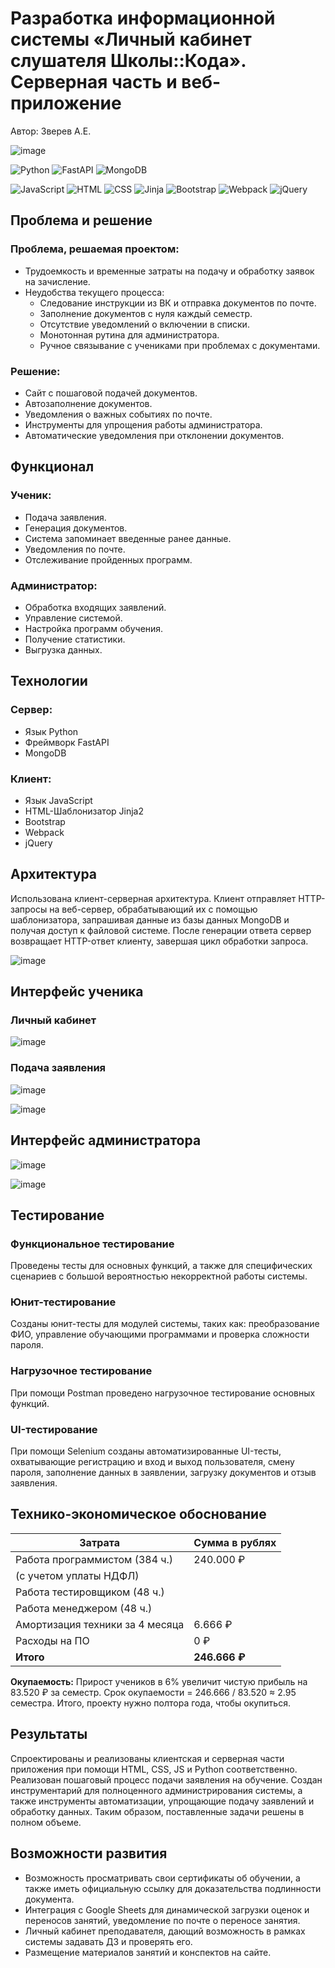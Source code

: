 # Разработка информационной системы «Личный кабинет слушателя Школы::Кода». Серверная часть и веб-приложение

Автор: Зверев А.Е.

![image](https://github.com/tastydata0/VKR/assets/76962395/dcb83bc1-82d8-41b2-9798-d34dd5736217)

![Python](https://img.shields.io/badge/Python-3776AB?style=for-the-badge&logo=python&logoColor=white)
![FastAPI](https://img.shields.io/badge/FastAPI-009688?style=for-the-badge&logo=fastapi&logoColor=white)
![MongoDB](https://img.shields.io/badge/MongoDB-47A248?style=for-the-badge&logo=mongodb&logoColor=white)

![JavaScript](https://img.shields.io/badge/JavaScript-F7DF1E?style=for-the-badge&logo=javascript&logoColor=black)
![HTML](https://img.shields.io/badge/HTML5-E34F26?style=for-the-badge&logo=html5&logoColor=white)
![CSS](https://img.shields.io/badge/CSS3-1572B6?style=for-the-badge&logo=css3&logoColor=white)
![Jinja](https://img.shields.io/badge/Jinja2-B41717?style=for-the-badge&logo=jinja&logoColor=white)
![Bootstrap](https://img.shields.io/badge/Bootstrap-7952B3?style=for-the-badge&logo=bootstrap&logoColor=white)
![Webpack](https://img.shields.io/badge/Webpack-8DD6F9?style=for-the-badge&logo=webpack&logoColor=black)
![jQuery](https://img.shields.io/badge/jQuery-0769AD?style=for-the-badge&logo=jquery&logoColor=white)


## Проблема и решение

### Проблема, решаемая проектом:
- Трудоемкость и временные затраты на подачу и обработку заявок на зачисление.
- Неудобства текущего процесса:
  - Следование инструкции из ВК и отправка документов по почте.
  - Заполнение документов с нуля каждый семестр.
  - Отсутствие уведомлений о включении в списки.
  - Монотонная рутина для администратора.
  - Ручное связывание с учениками при проблемах с документами.

### Решение:
- Сайт с пошаговой подачей документов.
- Автозаполнение документов.
- Уведомления о важных событиях по почте.
- Инструменты для упрощения работы администратора.
- Автоматические уведомления при отклонении документов.

## Функционал

### Ученик:
- Подача заявления.
- Генерация документов.
- Система запоминает введенные ранее данные.
- Уведомления по почте.
- Отслеживание пройденных программ.

### Администратор:
- Обработка входящих заявлений.
- Управление системой.
- Настройка программ обучения.
- Получение статистики.
- Выгрузка данных.

## Технологии

### Сервер:
- Язык Python
- Фреймворк FastAPI
- MongoDB

### Клиент:
- Язык JavaScript
- HTML-Шаблонизатор Jinja2
- Bootstrap
- Webpack
- jQuery

## Архитектура

Использована клиент-серверная архитектура. Клиент отправляет HTTP-запросы на веб-сервер, обрабатывающий их с помощью шаблонизатора, запрашивая данные из базы данных MongoDB и получая доступ к файловой системе. После генерации ответа сервер возвращает HTTP-ответ клиенту, завершая цикл обработки запроса.

![image](https://github.com/tastydata0/VKR/assets/76962395/908786da-4fd3-467a-858a-b67dbd41db16)

## Интерфейс ученика

### Личный кабинет

![image](https://github.com/tastydata0/VKR/assets/76962395/013db41a-9a89-46c9-b75e-46577f3d8a02)


### Подача заявления

![image](https://github.com/tastydata0/VKR/assets/76962395/190876db-54e1-4fd8-8d31-5c25d1d8208f)

![image](https://github.com/tastydata0/VKR/assets/76962395/432b10b2-30b6-4c66-9d4f-5b68ac6c6b16)


## Интерфейс администратора

![image](https://github.com/tastydata0/VKR/assets/76962395/f1a77560-1189-4b37-b3dd-f24ef1a82b8b)

![image](https://github.com/tastydata0/VKR/assets/76962395/ab792eb7-e653-4a36-951a-aa65ce50e658)


## Тестирование

### Функциональное тестирование
Проведены тесты для основных функций, а также для специфических сценариев с большой вероятностью некорректной работы системы.

### Юнит-тестирование
Созданы юнит-тесты для модулей системы, таких как: преобразование ФИО, управление обучающими программами и проверка сложности пароля.

### Нагрузочное тестирование
При помощи Postman проведено нагрузочное тестирование основных функций.

### UI-тестирование
При помощи Selenium созданы автоматизированные UI-тесты, охватывающие регистрацию и вход и выход пользователя, смену пароля, заполнение данных в заявлении, загрузку документов и отзыв заявления.

## Технико-экономическое обоснование

| Затрата                      | Сумма в рублях    |
|------------------------------|-------------------|
| Работа программистом (384 ч.)| 240.000 ₽         |
| (с учетом уплаты НДФЛ)       |                   |
| Работа тестировщиком (48 ч.) |                   |
| Работа менеджером (48 ч.)    |                   |
| Амортизация техники за 4 месяца| 6.666 ₽         |
| Расходы на ПО                | 0 ₽               |
| **Итого**                    | **246.666 ₽**     |

**Окупаемость:**
Прирост учеников в 6% увеличит чистую прибыль на 83.520 ₽ за семестр. 
Срок окупаемости = 246.666 / 83.520 ≈ 2.95 семестра. 
Итого, проекту нужно полтора года, чтобы окупиться.

## Результаты

Спроектированы и реализованы клиентская и серверная части приложения при помощи HTML, CSS, JS и Python соответственно. Реализован пошаговый процесс подачи заявления на обучение. Создан инструментарий для полноценного администрирования системы, а также инструменты автоматизации, упрощающие подачу заявлений и обработку данных. Таким образом, поставленные задачи решены в полном объеме.

## Возможности развития

- Возможность просматривать свои сертификаты об обучении, а также иметь официальную ссылку для доказательства подлинности документа.
- Интеграция с Google Sheets для динамической загрузки оценок и переносов занятий, уведомление по почте о переносе занятия.
- Личный кабинет преподавателя, дающий возможность в рамках системы задавать ДЗ и проверять его.
- Размещение материалов занятий и конспектов на сайте.

